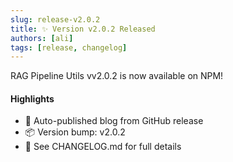 ```yaml
---
slug: release-v2.0.2
title: ✨ Version v2.0.2 Released
authors: [ali]
tags: [release, changelog]
---
```


RAG Pipeline Utils vv2.0.2 is now available on NPM!

#### Highlights
- 🚀 Auto-published blog from GitHub release
- 📦 Version bump: v2.0.2
- 📘 See CHANGELOG.md for full details
